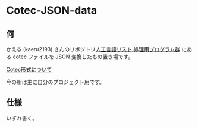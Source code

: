 # Cotec-JSON-data

## 何

かえる (kaeru2193) さんのリポジトリ[人工言語リスト 処理用プログラム群](https://github.com/kaeru2193/Conlang-List-Works/) にある cotec ファイルを JSON 変換したもの置き場です。

[Cotec形式について](https://migdal.jp/cl_kiita/cotec-conlang-table-expression-powered-by-csv-clakis-rfc-2h86)

今の所は主に自分のプロジェクト用です。

## 仕様

いずれ書く。

